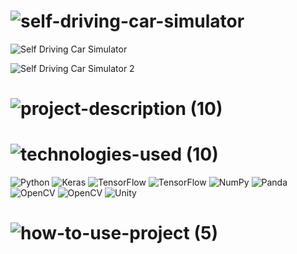 
<!-- Project Title -->
# ![self-driving-car-simulator](https://user-images.githubusercontent.com/95453430/160094664-64dd8532-95f1-488d-a26b-3a74f9cd8d85.svg)


<!-- Project Image -->
![Self Driving Car Simulator](https://user-images.githubusercontent.com/95453430/160111219-1715d1f2-3d51-4cd7-b3b7-2a2461bcdb9d.png)

![Self Driving Car Simulator 2](https://user-images.githubusercontent.com/95453430/160111225-a710bb7c-695a-4357-9b97-a915b1ffd9f5.png)

<!-- Project Decription -->
# ![project-description (10)](https://user-images.githubusercontent.com/95453430/160094706-84acb30d-dd80-4b6c-9d36-306a403e0545.svg)


<!-- Project Tech-Stack -->
# ![technologies-used (10)](https://user-images.githubusercontent.com/95453430/160094715-ad3e31e1-dec2-4873-90ea-40095f92274d.svg)

![Python](https://img.shields.io/badge/python-%233776AB.svg?style=for-the-badge&logo=python&logoColor=white)
![Keras](https://img.shields.io/badge/Keras-%23D00000.svg?style=for-the-badge&logo=Keras&logoColor=white)
![TensorFlow](https://img.shields.io/badge/TensorFlow-%23FF6F00.svg?style=for-the-badge&logo=TensorFlow&logoColor=white)
![TensorFlow](https://img.shields.io/badge/sckit%20learn-%23F7931E.svg?style=for-the-badge&logo=TensorFlow&logoColor=white)
![NumPy](https://img.shields.io/badge/numpy-%23013243.svg?style=for-the-badge&logo=numpy&logoColor=white)
![Panda](https://img.shields.io/badge/pandas-%23150458.svg?style=for-the-badge&logo=pandas&logoColor=white)
![OpenCV](https://img.shields.io/badge/opencv-%23white.svg?style=for-the-badge&logo=opencv&logoColor=white)
![OpenCV](https://img.shields.io/badge/flask-%23000.svg?style=for-the-badge&logo=flask&logoColor=white)
![Unity](https://img.shields.io/badge/unity-%23000.svg?style=for-the-badge&logo=unity&logoColor=white)

<!-- How To Use Project -->
# ![how-to-use-project (5)](https://user-images.githubusercontent.com/95453430/160094718-96234048-fe18-4192-9c51-60167121c836.svg)
